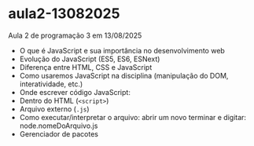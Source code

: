 # aula2-13082025
Aula 2 de programação 3 em 13/08/2025 
- O que é JavaScript e sua importância no desenvolvimento web
- Evolução do JavaScript (ES5, ES6, ESNext)
- Diferença entre HTML, CSS e JavaScript
- Como usaremos JavaScript na disciplina (manipulação do DOM, interatividade, etc.)
- Onde escrever código JavaScript:
- Dentro do HTML (`<script>`)
- Arquivo externo (`.js`)
- Como executar/interpretar o arquivo: abrir um novo terminar e digitar: node.nomeDoArquivo.js
- Gerenciador de pacotes

